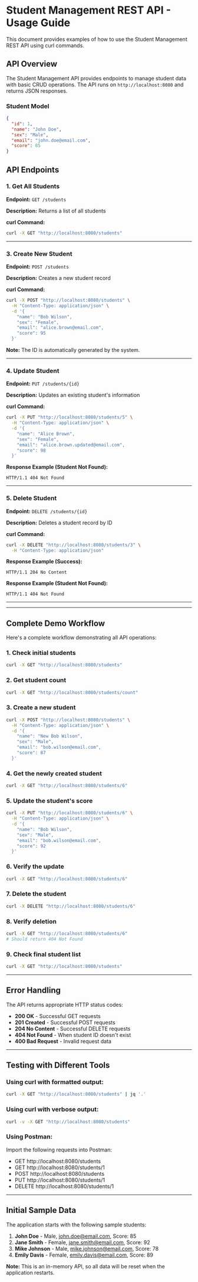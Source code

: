 # Student Management REST API - Usage Guide

This document provides examples of how to use the Student Management REST API using curl commands.

## API Overview

The Student Management API provides endpoints to manage student data with basic CRUD operations. The API runs on `http://localhost:8080` and returns JSON responses.

### Student Model

```json
{
  "id": 1,
  "name": "John Doe", 
  "sex": "Male",
  "email": "john.doe@email.com",
  "score": 85
}
```

## API Endpoints

### 1. Get All Students

**Endpoint:** `GET /students`

**Description:** Returns a list of all students

**curl Command:**
```bash
curl -X GET "http://localhost:8080/students"
```
---

### 3. Create New Student

**Endpoint:** `POST /students`

**Description:** Creates a new student record

**curl Command:**
```bash
curl -X POST "http://localhost:8080/students" \
  -H "Content-Type: application/json" \
  -d '{
    "name": "Bob Wilson",
    "sex": "Female", 
    "email": "alice.brown@email.com",
    "score": 95
  }'
```

**Note:** The ID is automatically generated by the system.

---

### 4. Update Student

**Endpoint:** `PUT /students/{id}`

**Description:** Updates an existing student's information

**curl Command:**
```bash
curl -X PUT "http://localhost:8080/students/5" \
  -H "Content-Type: application/json" \
  -d '{
    "name": "Alice Brown",
    "sex": "Female",
    "email": "alice.brown.updated@email.com", 
    "score": 98
  }'
```

**Response Example (Student Not Found):**
```
HTTP/1.1 404 Not Found
```

---

### 5. Delete Student

**Endpoint:** `DELETE /students/{id}`

**Description:** Deletes a student record by ID

**curl Command:**
```bash
curl -X DELETE "http://localhost:8080/students/3" \
  -H "Content-Type: application/json"
```

**Response Example (Success):**
```
HTTP/1.1 204 No Content
```

**Response Example (Student Not Found):**
```
HTTP/1.1 404 Not Found
```

---

---

## Complete Demo Workflow

Here's a complete workflow demonstrating all API operations:

### 1. Check initial students
```bash
curl -X GET "http://localhost:8080/students"
```

### 2. Get student count
```bash  
curl -X GET "http://localhost:8080/students/count"
```

### 3. Create a new student
```bash
curl -X POST "http://localhost:8080/students" \
  -H "Content-Type: application/json" \
  -d '{
    "name": "New Bob Wilson",
    "sex": "Male",
    "email": "bob.wilson@email.com", 
    "score": 87
  }'
```

### 4. Get the newly created student
```bash
curl -X GET "http://localhost:8080/students/6"
```

### 5. Update the student's score
```bash
curl -X PUT "http://localhost:8080/students/6" \
  -H "Content-Type: application/json" \
  -d '{
    "name": "Bob Wilson",
    "sex": "Male", 
    "email": "bob.wilson@email.com",
    "score": 92
  }'
```

### 6. Verify the update
```bash
curl -X GET "http://localhost:8080/students/6"
```

### 7. Delete the student
```bash
curl -X DELETE "http://localhost:8080/students/6"
```

### 8. Verify deletion
```bash
curl -X GET "http://localhost:8080/students/6"
# Should return 404 Not Found
```

### 9. Check final student list
```bash
curl -X GET "http://localhost:8080/students"
```

---

## Error Handling

The API returns appropriate HTTP status codes:

- **200 OK** - Successful GET requests
- **201 Created** - Successful POST requests  
- **204 No Content** - Successful DELETE requests
- **404 Not Found** - When student ID doesn't exist
- **400 Bad Request** - Invalid request data

---

## Testing with Different Tools

### Using curl with formatted output:
```bash
curl -X GET "http://localhost:8080/students" | jq '.'
```

### Using curl with verbose output:
```bash
curl -v -X GET "http://localhost:8080/students"
```

### Using Postman:
Import the following requests into Postman:
- GET http://localhost:8080/students
- GET http://localhost:8080/students/1  
- POST http://localhost:8080/students
- PUT http://localhost:8080/students/1
- DELETE http://localhost:8080/students/1

---

## Initial Sample Data

The application starts with the following sample students:

1. **John Doe** - Male, john.doe@email.com, Score: 85
2. **Jane Smith** - Female, jane.smith@email.com, Score: 92  
3. **Mike Johnson** - Male, mike.johnson@email.com, Score: 78
4. **Emily Davis** - Female, emily.davis@email.com, Score: 89

**Note:** This is an in-memory API, so all data will be reset when the application restarts. 